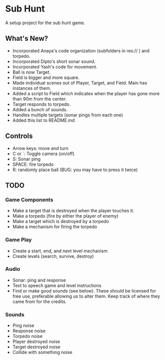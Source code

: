 # Sub Hunt
 A setup project for the sub hunt game.

## What's New?
- Incorporated Anaya's code organization (subfolders in res:// ) and torpedo.
- Incorporated Dipto's short sonar sound.
- Incorporated Yash's code for movement.
- Ball is now Target.
- Field is bigger and more square.
- Made individual scenes out of Player, Target, and Field. Main has instances of them.
- Added a script to Field which indicates when the player has gone more than 90m from the center.
- Target responds to torpedo.
- Added a bunch of sounds.
- Handles multiple targets (sonar pings from each one)
- Added this list to README.md

## Controls
- Arrow keys: move and turn
- C or `: Toggle camera (on/off)
- S: Sonar ping
- SPACE: fire torpedo
- R: randomly place ball (BUG: you may have to press it twice)

## TODO
### Game Components
- Make a target that is destroyed when the player touches it.
- Make a torpedo (fire by either the player of enemy)
- Make a target which is destroyed by a torpedo
- Make a mechanism for firing the torpedo

### Game Play
- Create a start, end, and next level mechanism
- Create levels (search, survive, destroy)

### Audio
- Sonar: ping and response
- Text to speech game and level instructions
- Find or make good sounds (see below). These should be licensed for free use, preferable allowing us to alter them. Keep track of where they came from for the credits.

### Sounds 
- Ping noise
- Response noise
- Torpedo noise
- Player destroyed noise
- Target destroyed noise
- Collide with something noise
